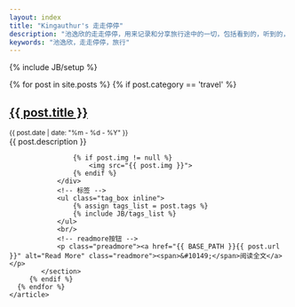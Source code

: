 ```yaml
---
layout: index
title: "Kingauthur's 走走停停"
description: "池逸欣的走走停停，用来记录和分享旅行途中的一切，包括看到的，听到的，遇到的，想到的"
keywords: "池逸欣，走走停停，旅行"
---
```

{% include JB/setup %}

<div id="content">
    <article>
      {% for post in site.posts %}
         {% if post.category == 'travel' %}
	        <section class="post">
		          <h2><a href="{{ BASE_PATH }}{{ post.url }}" class="title">{{ post.title }}</a></h2>
		          <small class="meta">{{ post.date | date: "%m - %d - %Y" }}</small>
		        <div class="content">
		        	 {{ post.description }}
        
			        {% if post.img != null %}
			            <img src="{{ post.img }}">
			        {% endif %}
		        </div>
		    	<!-- 标签 -->
		        <ul class="tag_box inline">
		      		{% assign tags_list = post.tags %}
		      		{% include JB/tags_list %}
		      	</ul>
		      	<br/>
		      	<!-- readmore按钮 -->
		        <p class="preadmore"><a href="{{ BASE_PATH }}{{ post.url }}" alt="Read More" class="readmore"><span>&#10149;</span>阅读全文</a></p>
        	</section>
	     {% endif %}
      {% endfor %}
    </article>
</div>



<script type="text/javascript">
	showCurrentItem(document.getElementById("menu-item-travel"));
</script>